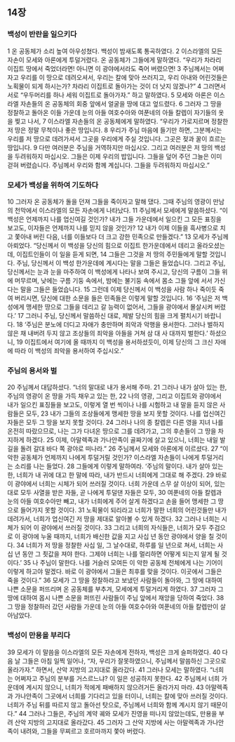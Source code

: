 ## 14장
### 백성이 반란을 일으키다
1 온 공동체가 소리 높여 아우성쳤다. 백성이 밤새도록 통곡하였다.
2 이스라엘의 모든 자손이 모세와 아론에게 투덜거렸다. 온 공동체가 그들에게 말하였다. “우리가 차라리 이집트 땅에서 죽었더라면! 아니면 이 광야에서라도 죽어 버렸으면!
3 주님께서는 어쩌자고 우리를 이 땅으로 데려오셔서, 우리는 칼에 맞아 쓰러지고, 우리 아내와 어린것들은 노획물이 되게 하시는가? 차라리 이집트로 돌아가는 것이 더 낫지 않겠나?”
4 그러면서 서로 “우두머리를 하나 세워 이집트로 돌아가자.” 하고 말하였다.
5 모세와 아론은 이스라엘 자손들의 온 공동체의 회중 앞에서 얼굴을 땅에 대고 엎드렸다.
6 그러자 그 땅을 정찰하고 돌아온 이들 가운데 눈의 아들 여호수아와 여푼네의 아들 칼렙이 자기들의 옷을 찢고 나서,
7 이스라엘 자손들의 온 공동체에게 말하였다. “우리가 가로지르며 정찰한 저 땅은 정말 무척이나 좋은 땅입니다.
8 우리가 주님 마음에 들기만 하면, 그분께서는 우리를 저 땅으로 데려가셔서 그곳을 우리에게 주실 것입니다. 그곳은 젖과 꿀이 흐르는 땅입니다.
9 다만 여러분은 주님을 거역하지만 마십시오. 그리고 여러분은 저 땅의 백성을 두려워하지 마십시오. 그들은 이제 우리의 밥입니다. 그들을 덮어 주던 그늘은 이미 걷혀 버렸습니다. 주님께서 우리와 함께 계십니다. 그들을 두려워하지 마십시오.”
### 모세가 백성을 위하여 기도하다
10 그러자 온 공동체가 돌을 던져 그들을 죽이자고 말해 댔다. 그때 주님의 영광이 만남의 천막에서 이스라엘의 모든 자손에게 나타났다.
11 주님께서 모세에게 말씀하셨다. “이 백성은 언제까지 나를 업신여길 것인가? 내가 그들 가운데에서 일으킨 그 모든 표징을 보고도, 이자들은 언제까지 나를 믿지 않을 것인가?
12 내가 이제 이들을 흑사병으로 치고 쫓아내 버린 다음, 너를 이들보다 더 크고 강한 민족으로 만들겠다.”
13 모세가 주님께 아뢰었다. “당신께서 이 백성을 당신의 힘으로 이집트 한가운데에서 데리고 올라오셨는데, 이집트인들이 이 일을 듣게 되면,
14 그들은 그것을 저 땅의 주민들에게 말할 것입니다. 주님, 당신께서 이 백성 한가운데에 계시다는 말을 그들은 들었습니다. 그리고 주님, 당신께서는 눈과 눈을 마주하여 이 백성에게 나타나 보여 주시고, 당신의 구름이 그들 위에 머무르며, 낮에는 구름 기둥 속에서, 밤에는 불기둥 속에서 몸소 그들 앞에 서서 가신다는 말을 그들은 들었습니다.
15 그런데 이제 당신께서 이 백성을 사람 하나 죽이듯 죽여 버리시면, 당신에 대한 소문을 들은 민족들은 이렇게 말할 것입니다.
16 ‘주님은 저 백성에게 맹세한 땅으로 그들을 데리고 갈 능력이 없어서, 그들을 광야에서 몰살시켜 버렸다.’
17 그러니 주님, 당신께서 말씀하신 대로, 제발 당신의 힘을 크게 펼치시기 바랍니다.
18 ‘주님은 분노에 더디고 자애가 충만하며 죄악과 악행을 용서한다. 그러나 벌하지 않은 채 내버려 두지 않고 조상들의 죄악을 아들을 거쳐 삼 대 사 대까지 벌한다.’ 하셨으니,
19 이집트에서 여기에 올 때까지 이 백성을 용서하셨듯이, 이제 당신의 그 크신 자애에 따라 이 백성의 죄악을 용서하여 주십시오.”
### 주님의 용서와 벌
20 주님께서 대답하셨다. “너의 말대로 내가 용서해 주마.
21 그러나 내가 살아 있는 한, 주님의 영광이 온 땅을 가득 채우고 있는 한,
22 나의 영광, 그리고 이집트와 광야에서 내가 일으킨 표징들을 보고도, 이렇게 열 번 씩이나 나를 시험하고 내 말을 듣지 않은 사람들은 모두,
23 내가 그들의 조상들에게 맹세한 땅을 보지 못할 것이다. 나를 업신여긴 자들은 모두 그 땅을 보지 못할 것이다.
24 그러나 나의 종 칼렙은 다른 영을 지녀 나를 온전히 따랐으므로, 나는 그가 다녀온 땅으로 그를 데려가고, 그의 후손들이 그 땅을 차지하게 하겠다.
25 이제, 아말렉족과 가나안족이 골짜기에 살고 있으니, 너희는 내일 발길을 돌려 갈대 바다 쪽 광야로 떠나라.”
26 주님께서 모세와 아론에게 이르셨다.
27 “이 악한 공동체가 언제까지 나에게 투덜거릴 것인가? 이스라엘 자손들이 나에게 투덜거리는 소리를 나는 들었다.
28 그들에게 이렇게 말하여라. ‘주님의 말이다. 내가 살아 있는 한, 너희가 내 귀에 대고 한 말에 따라, 내가 반드시 너희에게 그대로 해 주겠다.
29 바로 이 광야에서 너희는 시체가 되어 쓰러질 것이다. 너희 가운데 스무 살 이상이 되어, 있는 대로 모두 사열을 받은 자들, 곧 나에게 투덜댄 자들은 모두,
30 여푼네의 아들 칼렙과 눈의 아들 여호수아만 빼고, 내가 너희에게 주어 살게 하겠다고 손을 들어 맹세한 그 땅으로 들어가지 못할 것이다.
31 노획물이 되리라고 너희가 말한 너희의 어린것들만 내가 데려가서, 너희가 업신여긴 저 땅을 제대로 알아볼 수 있게 하겠다.
32 그러나 너희는 시체가 되어 이 광야에서 쓰러질 것이다.
33 그리고 너희의 자식들은, 너희가 모두 주검으로 이 광야에 누울 때까지, 너희가 배신한 값을 지고 사십 년 동안 광야에서 양을 칠 것이다.
34 너희가 저 땅을 정찰한 사십 일, 그 날수대로, 하루를 일 년으로 쳐서, 너희는 사십 년 동안 그 죗값을 져야 한다. 그제야 너희는 나를 멀리하면 어떻게 되는지 알게 될 것이다.’
35 나 주님이 말한다. 나를 거슬러 모여든 이 악한 공동체 전체에게 나는 기어이 이렇게 하고야 말겠다. 바로 이 광야에서 그들은 최후를 맞을 것이다. 이곳에서 그들은 죽을 것이다.”
36 모세가 그 땅을 정찰하라고 보냈던 사람들이 돌아와, 그 땅에 대하여 나쁜 소문을 퍼뜨리며 온 공동체를 부추겨, 모세에게 투덜거리게 하였다.
37 그러자 그 땅에 대하여 몹시 나쁜 소문을 퍼뜨린 사람들이 주님 앞에서 재앙을 당하여 죽었다.
38 그 땅을 정찰하러 갔던 사람들 가운데 눈의 아들 여호수아와 여푼네의 아들 칼렙만이 살아남았다.
### 백성이 만용을 부리다
39 모세가 이 말씀을 이스라엘의 모든 자손에게 전하자, 백성은 크게 슬퍼하였다.
40 다음 날 그들은 아침 일찍 일어나, “자, 우리가 잘못하였으니, 주님께서 말씀하신 그곳으로 올라가자.” 하면서, 산악 지방의 고지대로 올라갔다.
41 그러나 모세는 말하였다. “너희는 어쩌자고 주님의 분부를 거스르느냐? 이 일은 성공하지 못한다.
42 주님께서 너희 가운데에 계시지 않으니, 너희가 적에게 패배하지 않으려거든 올라가지 마라.
43 아말렉족과 가나안족이 그곳에서 너희를 기다리고 있을 터이니, 너희는 칼에 맞아 쓰러질 것이다. 너희가 주님 뒤를 따르지 않고 돌아선 탓으로, 주님께서 너희와 함께 계시지 않기 때문이다.”
44 그러나 그들은, 주님의 계약 궤와 모세가 진영을 떠나지 않았는데도, 만용을 부려 산악 지방의 고지대로 올라갔다.
45 그러자 그 산악 지방에 사는 아말렉족과 가나안족이 내려와, 그들을 무찌르고 호르마까지 쫓아 버렸다.
